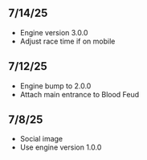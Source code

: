 ## 7/14/25

- Engine version 3.0.0
- Adjust race time if on mobile

## 7/12/25

- Engine bump to 2.0.0
- Attach main entrance to Blood Feud

## 7/8/25

- Social image
- Use engine version 1.0.0
